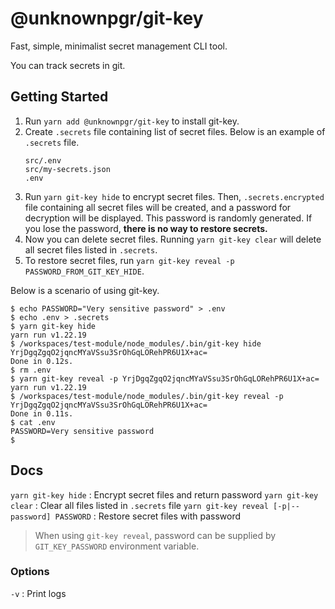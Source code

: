 # @unknownpgr/git-key

Fast, simple, minimalist secret management CLI tool.

You can track secrets in git.

## Getting Started

1. Run `yarn add @unknownpgr/git-key` to install git-key.
2. Create `.secrets` file containing list of secret files. Below is an example of `.secrets` file.
   ```
   src/.env
   src/my-secrets.json
   .env
   ```
3. Run `yarn git-key hide` to encrypt secret files. Then, `.secrets.encrypted` file containing all secret files will be created, and a password for decryption will be displayed. This password is randomly generated. If you lose the password, **there is no way to restore secrets.**
4. Now you can delete secret files. Running `yarn git-key clear` will delete all secret files listed in `.secrets`.
5. To restore secret files, run `yarn git-key reveal -p PASSWORD_FROM_GIT_KEY_HIDE`.

Below is a scenario of using git-key.

```shell
$ echo PASSWORD="Very sensitive password" > .env
$ echo .env > .secrets
$ yarn git-key hide
yarn run v1.22.19
$ /workspaces/test-module/node_modules/.bin/git-key hide
YrjDgqZgqO2jqncMYaVSsu3SrOhGqLORehPR6U1X+ac=
Done in 0.12s.
$ rm .env
$ yarn git-key reveal -p YrjDgqZgqO2jqncMYaVSsu3SrOhGqLORehPR6U1X+ac=
yarn run v1.22.19
$ /workspaces/test-module/node_modules/.bin/git-key reveal -p YrjDgqZgqO2jqncMYaVSsu3SrOhGqLORehPR6U1X+ac=
Done in 0.11s.
$ cat .env
PASSWORD=Very sensitive password
$
```

## Docs

`yarn git-key hide` : Encrypt secret files and return password
`yarn git-key clear` : Clear all files listed in `.secrets` file
`yarn git-key reveal [-p|--password] PASSWORD` : Restore secret files with password

> When using `git-key reveal`, password can be supplied by `GIT_KEY_PASSWORD` environment variable.

### Options

`-v` : Print logs
